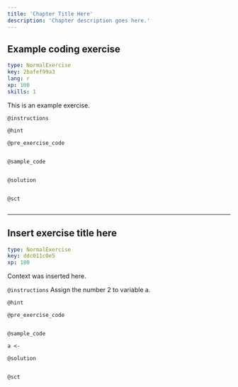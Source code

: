 ```yaml
---
title: 'Chapter Title Here'
description: 'Chapter description goes here.'
---
```


## Example coding exercise

```yaml
type: NormalExercise
key: 2bafef99a3
lang: r
xp: 100
skills: 1
```

This is an example exercise.

`@instructions`


`@hint`


`@pre_exercise_code`
```{r}

```

`@sample_code`
```{r}

```

`@solution`
```{r}

```

`@sct`
```{r}

```

---

## Insert exercise title here

```yaml
type: NormalExercise
key: ddc011c0e5
xp: 100
```

Context was inserted here. 

`@instructions`
Assign the number 2 to variable a.

`@hint`


`@pre_exercise_code`
```{r}

```

`@sample_code`
```{r}
a <- 
```

`@solution`
```{r}

```

`@sct`
```{r}

```
